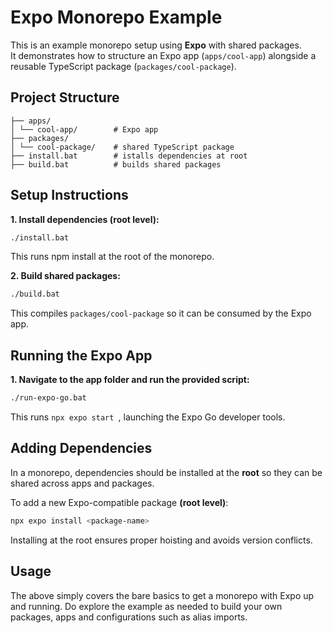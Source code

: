 # Expo Monorepo Example
This is an example monorepo setup using **Expo** with shared packages.  
It demonstrates how to structure an Expo app (`apps/cool-app`) alongside a reusable TypeScript package (`packages/cool-package`).

## Project Structure
```
├── apps/
│ └── cool-app/        # Expo app
├── packages/
│ └── cool-package/    # shared TypeScript package
├── install.bat        # istalls dependencies at root
├── build.bat          # builds shared packages
```

## Setup Instructions
**1. Install dependencies (root level):**
```bash
./install.bat
```
This runs npm install at the root of the monorepo.

**2. Build shared packages:**
```bash
./build.bat
```
This compiles `packages/cool-package` so it can be consumed by the Expo app.

## Running the Expo App
**1. Navigate to the app folder and run the provided script:**
```bash
./run-expo-go.bat
```

This runs `npx expo start `, launching the Expo Go developer tools.

## Adding Dependencies
In a monorepo, dependencies should be installed at the **root** so they can be shared across apps and packages.

To add a new Expo-compatible package **(root level)**:
```bash
npx expo install <package-name>
```

Installing at the root ensures proper hoisting and avoids version conflicts.

## Usage
The above simply covers the bare basics to get a monorepo with Expo up and running. Do explore the example as needed to build your own packages, apps and configurations such as alias imports.
